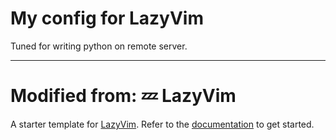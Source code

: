 # My config for LazyVim

Tuned for writing python on remote server.

----

# Modified from: 💤 LazyVim

A starter template for [LazyVim](https://github.com/LazyVim/LazyVim).
Refer to the [documentation](https://lazyvim.github.io/installation) to get started.
